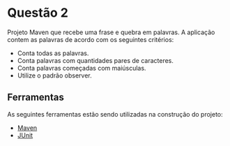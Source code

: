 # Questão 2

Projeto Maven que recebe uma frase e quebra em palavras. A aplicação contem as palavras de acordo com os seguintes critérios:
- Conta todas as palavras. 
- Conta palavras com quantidades pares de caracteres. 
- Conta palavras começadas com maiúsculas. 
- Utilize o padrão observer.
 
## Ferramentas
As seguintes ferramentas estão sendo utilizadas na construção do projeto:
- [Maven](https://maven.apache.org)
- [JUnit](https://junit.org/junit5/)
